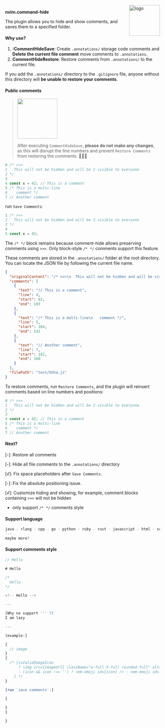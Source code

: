 <img alt="logo" style="float: center;right: 0px" src="https://github.com/user-attachments/assets/fe240bc6-5149-4350-bf5c-5a51ea0bd7e4" width="100" div align=right>
<p></p>


**nvim.command-hide**

The plugin allows you to hide and show comments, and saves them to a specified folder.

#### Why use?

1. **:CommentHideSave**: Create `.annotations/` storage code comments and **Delete the current file comment** move comments to `.annotations`.
2. **CommentHideRestore**: Restore comments from `.annotations/` to the current file.

If you add the `.annotations/` directory to the `.gitignore` file, anyone without this directory will **be unable to restore your comments**.

#### Public comments

> <img width="130" src="https://github.com/user-attachments/assets/20cd1f83-4fdc-45f4-bb6b-23506c56414c" />
>
> After executing `CommentHideSave`, **please do not make any changes**, as this will disrupt the line numbers and prevent `Restore Comments` from restoring the comments. 👊🐱🔥

```js
0 /* >>>                                                               
1   This will not be hidden and will be 2 visible to everyone          
2 */                                                                   
3                                                                      
4 const x = 42; // This is a comment                                   
5 /* This is a multi-line                                              
6    comment */                                                        
7 // Another comment                                                   
```

run `Save Comments`:

```js
1 /* >>>                                                           
2   This will not be hidden and will be 3 visible to everyone      
3 */                                                               
4                                                                  
5 const x = 42;                                                    
```

The `/* */` block remains because comment-hide allows preserving comments using `>>>`. Only block-style `/* */` comments support this feature.

These comments are stored in the `.annotations/` folder at the root directory. You can locate the JSON file by following the current file name.

```json
{
  "originalContent": "/* >>>\n  This will not be hidden and will be visible to everyone\n*/\n\nconst x = 42; // This is a comment\n/* This is a multi-line\n   comment */\n// Another comment",
  "comments": [
    {
      "text": "// This is a comment",
      "line": 4,
      "start": 83,
      "end": 103
    },
    {
      "text": "/* This is a multi-line\n   comment */",
      "line": 5,
      "start": 104,
      "end": 141
    },
    {
      "text": "// Another comment",
      "line": 7,
      "start": 142,
      "end": 160
    }
  ],
  "filePath": "test/hhha.js"
}
```

To restore comments, run `Restore Comments`, and the plugin will reinsert comments based on line numbers and positions:

```js
0 /* >>>                                                               
1   This will not be hidden and will be 2 visible to everyone          
2 */                                                                   
3                                                                      
4 const x = 42; // This is a comment                                   
5 /* This is a multi-line                                              
6    comment */                                                        
7 // Another comment                                                   
```


#### Next?

[-]: Restore all comments

[-]: Hide all file comments to the `.annotations/` directory

[√]: Fix space placeholders after `Save Comments`.

[-]: Fix the absolute positioning issue.

[√]: Customize hiding and showing, for example, comment blocks containing `>>>` will not be hidden
- only support `/* */` comments style

#### Support language

```js
java - rlang - cpp - go - python - ruby - rust - javascript - html - scss - css - typescript - python - tsx -jsx - vue
---
maybe more?
```

#### Support comments style

```js
// Hello

# Hello

/*
  Hello
*/

<!-- Hello -->

---

[Why no support ''' ?]
I am lazy

---

[example:]

{
  // image
}
{
  /* {isValidImageIcon
      ? <img src={imageUrl} className="w-full h-full rounded-full" alt="answer icon" />
      : (icon && icon !== '') ? <em-emoji id={icon} /> : <em-emoji id='🤖' />
    } */
}

[run `save comments`:]

{

}
{

}

```
